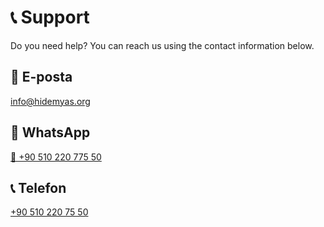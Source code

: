 # 📞 Support

Do you need help? You can reach us using the contact information below.
## 📧 E-posta

[info@hidemyas.org](mailto:info@hidemyas.org)

## 📱 WhatsApp

[📲 +90 510 220 775 50](https://wa.me/+905102207550)

## 📞 Telefon

[+90 510 220 75 50](tel:+905102207550)
